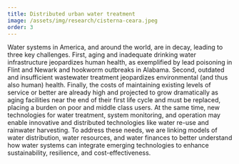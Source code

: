 ```yaml
---
title: Distributed urban water treatment
image: /assets/img/research/cisterna-ceara.jpeg
order: 3
---
```


Water systems in America, and around the world, are in decay, leading to three key challenges.
First, aging and inadequate drinking water infrastructure jeopardizes human health, as exemplified by lead poisoning in Flint and Newark and hookworm outbreaks in Alabama.
Second, outdated and insufficient wastewater treatment jeopardizes environmental (and thus also human) health.
Finally, the costs of maintaining existing levels of service or better are already high and projected to grow dramatically as aging facilities near the end of their first life cycle and must be replaced, placing a burden on poor and middle class users.
At the same time, new technologies for water treatment, system monitoring, and operation may enable innovative and distributed technologies like water re-use and rainwater harvesting.
To address these needs, we are linking models of water distribution, water resources, and water finances to better understand how water systems can integrate emerging technologies to enhance sustainability, resilience, and cost-effectiveness.
